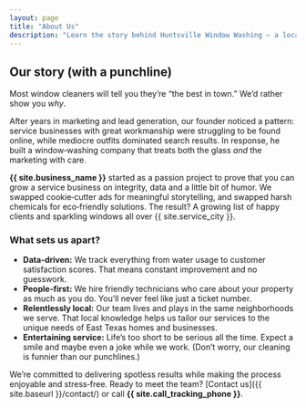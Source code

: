 ```yaml
---
layout: page
title: "About Us"
description: "Learn the story behind Huntsville Window Washing – a local, family‑run business committed to giving Huntsville homes and businesses a crystal‑clear view with a touch of humor."
---
```


## Our story (with a punchline)

Most window cleaners will tell you they’re “the best in town.” We’d rather show you _why_.

After years in marketing and lead generation, our founder noticed a pattern: service businesses with great workmanship were struggling to be found online, while mediocre outfits dominated search results. In response, he built a window‑washing company that treats both the glass _and_ the marketing with care.

**{{ site.business_name }}** started as a passion project to prove that you can grow a service business on integrity, data and a little bit of humor. We swapped cookie‑cutter ads for meaningful storytelling, and swapped harsh chemicals for eco‑friendly solutions. The result? A growing list of happy clients and sparkling windows all over {{ site.service_city }}.

### What sets us apart?

* **Data‑driven:** We track everything from water usage to customer satisfaction scores. That means constant improvement and no guesswork.
* **People‑first:** We hire friendly technicians who care about your property as much as you do. You’ll never feel like just a ticket number.
* **Relentlessly local:** Our team lives and plays in the same neighborhoods we serve. That local knowledge helps us tailor our services to the unique needs of East Texas homes and businesses.
* **Entertaining service:** Life’s too short to be serious all the time. Expect a smile and maybe even a joke while we work. (Don’t worry, our cleaning is funnier than our punchlines.)

We’re committed to delivering spotless results while making the process enjoyable and stress‑free. Ready to meet the team? [Contact us]({{ site.baseurl }}/contact/) or call **{{ site.call_tracking_phone }}**.